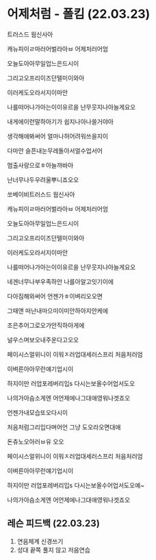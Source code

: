 # 어제처럼 - 폴킴 (22.03.23)

트러스드 웜신사아

캐뉴피이ㄹ마러어벌라아ㅂ 어제처러어엄

오늘도아아무일업느은드시이

그리고오프리이즈던텔미이와아

이러케도오라서지이마안

나를떠어나가아는이이유르을 난무웃지나아늘게요오

내게에이런말하아기가 쉽지나아나쓸거야아

생각해애봐써어 얼마나허어려워쓰을지이

다마안 슬픈내눈무레돌아서얼수업서어

멈출사랑으로ㅎ아늘까바아

난너무나두우려울뿌니죠오오

쏘베이비트러스드 웜신사아

캐뉴피이ㄹ마러어벌라아ㅂ 어제처러어엄

오늘도아아무일업느은드시이

그리고오프리이즈던텔미이와아

이러케도오라서지이마안

나를떠어나가아는이이유르을 난무웃지나아늘게요오



네겐너무나부우족하안 나를아알고잇기이에

다아짐해와써어 언젠가ㅎ이벼리오오면

그때앤 떠난내마으미이미안하아지안케에

조은추어그로오가안직하아게에

널우스며보오내주운다고오오

페이시스얼위니이 이워ㅈ러업대세러스프리 처음처러엄

이벼른아아무런얘기업시이

하지이만 러업포레버리입s 다시는보올수어업서도오

나의가아슴소게엔 어언제에나그대애영워나겟죠오

언젠가내모습또오다시이

처음처럼그리입다며어언 그냥 도오라오면대애

돈츄노오아러ㅂ유 오오

페이시스얼위니이 이워ㅈ러업대세러스프리 처음처러엄

이벼른아아무런얘기업시이

하지이만 러업포레버리입s 다시는보올수어업서도오예~

나의가아슴소게엔 어언제에나그대애영워나겟죠오



## 레슨 피드백 (22.03.23)

1. 연음체계 신경쓰기
2. 성대 끝쪽 풀지 않고 저음연습
